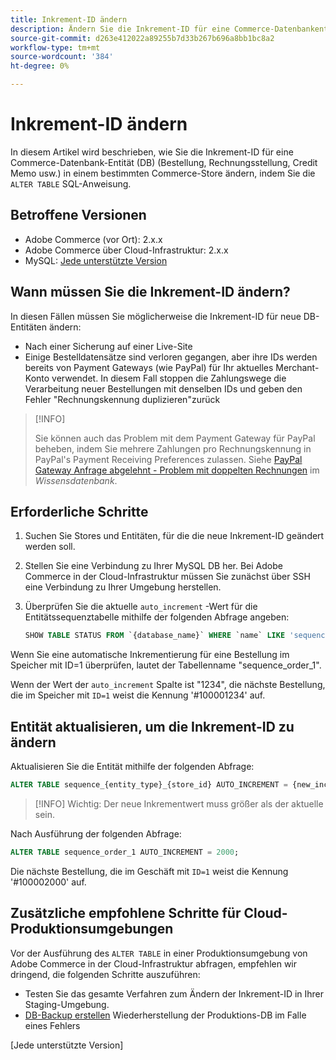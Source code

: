 ```yaml
---
title: Inkrement-ID ändern
description: Ändern Sie die Inkrement-ID für eine Commerce-Datenbankentität.
source-git-commit: d263e412022a89255b7d33b267b696a8bb1bc8a2
workflow-type: tm+mt
source-wordcount: '384'
ht-degree: 0%

---
```



# Inkrement-ID ändern

In diesem Artikel wird beschrieben, wie Sie die Inkrement-ID für eine Commerce-Datenbank-Entität (DB) (Bestellung, Rechnungsstellung, Credit Memo usw.) in einem bestimmten Commerce-Store ändern, indem Sie die `ALTER TABLE` SQL-Anweisung.

## Betroffene Versionen

- Adobe Commerce (vor Ort): 2.x.x
- Adobe Commerce über Cloud-Infrastruktur: 2.x.x
- MySQL: [Jede unterstützte Version](../../installation/prerequisites/database/mysql.md)

## Wann müssen Sie die Inkrement-ID ändern?

In diesen Fällen müssen Sie möglicherweise die Inkrement-ID für neue DB-Entitäten ändern:

- Nach einer Sicherung auf einer Live-Site
- Einige Bestelldatensätze sind verloren gegangen, aber ihre IDs werden bereits von Payment Gateways (wie PayPal) für Ihr aktuelles Merchant-Konto verwendet. In diesem Fall stoppen die Zahlungswege die Verarbeitung neuer Bestellungen mit denselben IDs und geben den Fehler &quot;Rechnungskennung duplizieren&quot;zurück

>[!INFO]
>
>Sie können auch das Problem mit dem Payment Gateway für PayPal beheben, indem Sie mehrere Zahlungen pro Rechnungskennung in PayPal&#39;s Payment Receiving Preferences zulassen. Siehe [PayPal Gateway Anfrage abgelehnt - Problem mit doppelten Rechnungen] im _Wissensdatenbank_.

## Erforderliche Schritte

1. Suchen Sie Stores und Entitäten, für die die neue Inkrement-ID geändert werden soll.
1. Stellen Sie eine Verbindung zu Ihrer MySQL DB her.
Bei Adobe Commerce in der Cloud-Infrastruktur müssen Sie zunächst über SSH eine Verbindung zu Ihrer Umgebung herstellen.
1. Überprüfen Sie die aktuelle `auto_increment` -Wert für die Entitätssequenztabelle mithilfe der folgenden Abfrage angeben:

   ```sql
   SHOW TABLE STATUS FROM `{database_name}` WHERE `name` LIKE 'sequence_{entity_type}_{store_id}';
   ```

Wenn Sie eine automatische Inkrementierung für eine Bestellung im Speicher mit ID=1 überprüfen, lautet der Tabellenname &quot;sequence_order_1&quot;.

Wenn der Wert der `auto_increment` Spalte ist &quot;1234&quot;, die nächste Bestellung, die im Speicher mit `ID=1` weist die Kennung &#39;#100001234&#39; auf.

## Entität aktualisieren, um die Inkrement-ID zu ändern

Aktualisieren Sie die Entität mithilfe der folgenden Abfrage:

```sql
ALTER TABLE sequence_{entity_type}_{store_id} AUTO_INCREMENT = {new_increment_value};
```

>[!INFO]
Wichtig: Der neue Inkrementwert muss größer als der aktuelle sein.

Nach Ausführung der folgenden Abfrage:

```sql
ALTER TABLE sequence_order_1 AUTO_INCREMENT = 2000;
```

Die nächste Bestellung, die im Geschäft mit `ID=1` weist die Kennung &#39;#100002000&#39; auf.

## Zusätzliche empfohlene Schritte für Cloud-Produktionsumgebungen

Vor der Ausführung des `ALTER TABLE` in einer Produktionsumgebung von Adobe Commerce in der Cloud-Infrastruktur abfragen, empfehlen wir dringend, die folgenden Schritte auszuführen:

- Testen Sie das gesamte Verfahren zum Ändern der Inkrement-ID in Ihrer Staging-Umgebung.
- [DB-Backup erstellen] Wiederherstellung der Produktions-DB im Falle eines Fehlers

<!-- Link Definitions -->

[PayPal Gateway Anfrage abgelehnt - Problem mit doppelten Rechnungen]: https://support.magento.com/hc/en-us/articles/115002457473
[DB-Backup erstellen]: https://support.magento.com/hc/en-us/articles/360003254334
[Jede unterstützte Version]
